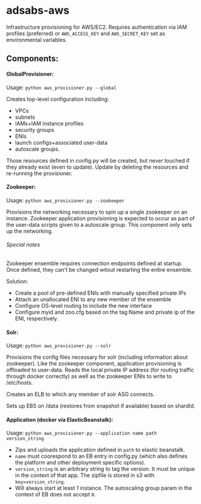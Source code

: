 # adsabs-aws
Infrastructure provisioning for AWS/EC2. Requires authentication via IAM profiles (preferred) or `AWS_ACCESS_KEY` and `AWS_SECRET_KEY` set as environmental variables.

## Components:

#### GlobalProvisioner:

Usage: `python aws_provisioner.py --global`

Creates top-level configuration including:
- VPCs
- subnets
- IAMs+IAM instance profiles
- security groups
- ENIs
- launch configs+associated user-data
- autoscale groups.

Those resources defined in config.py will be created, but never touched if they already exist (even to update). Update by deleting the resources and re-running the provisioner.

#### Zookeeper:
Usage: `python aws_provisioner.py --zookeeper`

Provisions the networking necessary to spin up a single zookeeper on an instance. Zookeeper application provisioning is expected to occur as part of the user-data scripts given to a autoscale group. This component only sets up the networking.

###### Special notes

Zookeeper ensemble requires connection endpoints defined at startup. Once defined, they can't be changed witout restarting the entire ensemble.

Solution:
- Create a pool of pre-defined ENIs with manually specified private IPs
- Attach an unallocated ENI to any new member of the ensemble
- Configure OS-level routing to include the new interface
- Configure myid and zoo.cfg based on the tag:Name and private ip of the ENI, respectively.

#### Solr:
Usage: `python aws_provisioner.py --solr`

Provisions the config files necessary for solr (including information about zookeeper). Like the zookeeper component, application provisioning is offloaded to user-data. Reads the local private IP address (for routing traffic through docker correctly) as well as the zookeeper ENIs to write to /etc/hosts.

Creates an ELB to which any member of solr ASG connects.

Sets up EBS on /data (restores from snapshot if available) based on shardId.

#### Application (docker via ElasticBeanstalk):
Usage: `python aws_provisioner.py --application name path version_string`

- Zips and uploads the application defined in `path` to elastic beanstalk. 
- `name` must coorespond to an EB entry in config.py (which also defines the platform and other deployment specific options). 
- `version_string` is an arbitrary string to tag the version. It must be unique in the context of that app. The zipfile is stored in s3 with `key=version_string`.
- Will always start at least 1 instance. The autoscaling group param in the context of EB does not accept `0`.
